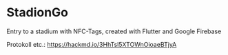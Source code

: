 # StadionGo
Entry to a stadium with NFC-Tags, created with Flutter and Google Firebase

Protokoll etc.: https://hackmd.io/3HhTsl5XTOWnOioaeBTjyA
